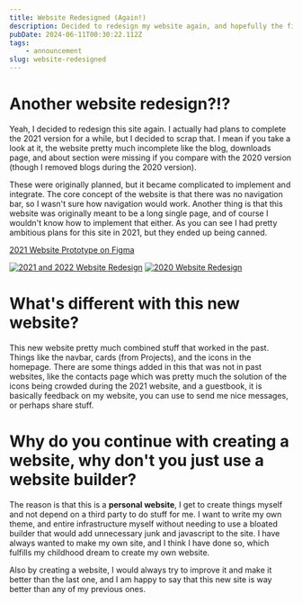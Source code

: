 ```yaml
---
title: Website Redesigned (Again!)
description: Decided to redesign my website again, and hopefully the final time for a while.
pubDate: 2024-06-11T00:30:22.112Z
tags:
    - announcement
slug: website-redesigned
---
```

# Another website redesign?!?
Yeah, I decided to redesign this site again. I actually had plans to complete the 2021 version for a while, but I decided to scrap that. I mean if you take a look at it, the website pretty much incomplete like the blog, downloads page, and about section were missing if you compare with the 2020 version (though I removed blogs during the 2020 version). 

These were originally planned, but it became complicated to implement and integrate. The core concept of the website is that there was no navigation bar, so I wasn't sure how navigation would work. Another thing is that this website was originally meant to be a long single page, and of course I wouldn't know how to implement that either. As you can see I had pretty ambitious plans for this site in 2021, but they ended up being canned.

[2021 Website Prototype on Figma](https://www.figma.com/design/7Usx4ON7KcgE6wLmogzmeU/alee14.me-Rewrite?node-id=0-1&t=0MA8XYq6m4afhrfN-1)

[![2021 and 2022 Website Redesign](</blog/images/2024/website-redesign/2021-2022-redesign.png>)](/blog/images/2024/website-redesign/2021-2022-redesign.png)
[![2020 Website Redesign](</blog/images/2024/website-redesign/2020-redesign.png>)](/blog/images/2024/website-redesign/2020-redesign.png)

# What's different with this new website?
This new website pretty much combined stuff that worked in the past. Things like the navbar, cards (from Projects), and the icons in the homepage. There are some things added in this that was not in past websites, like the contacts page which was pretty much the solution of the icons being crowded during the 2021 website, and a guestbook, it is basically feedback on my website, you can use to send me nice messages, or perhaps share stuff.

# Why do you continue with creating a website, why don't you just use a website builder?
The reason is that this is a **personal website**, I get to create things myself and not depend on a third party to do stuff for me. I want to write my own theme, and entire infrastructure myself without needing to use a bloated builder that would add unnecessary junk and javascript to the site. I have always wanted to make my own site, and I think I have done so, which fulfills my childhood dream to create my own website.

Also by creating a website, I would always try to improve it and make it better than the last one, and I am happy to say that this new site is way better than any of my previous ones.  
